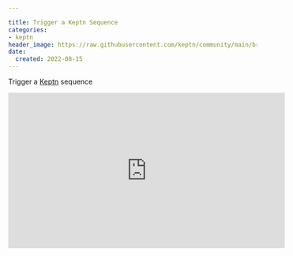```yaml
---

title: Trigger a Keptn Sequence
categories:
- keptn
header_image: https://raw.githubusercontent.com/keptn/community/main/branding/logos/keptn-logo-square.svg
date:
  created: 2022-08-15
---
```


Trigger a [Keptn](https://keptn.sh) sequence

<!-- more -->

<iframe width="560" height="315" src="https://www.youtube.com/embed/S0eumPKuAJY" title="YouTube video player" frameborder="0" allow="accelerometer; autoplay; clipboard-write; encrypted-media; gyroscope; picture-in-picture" allowfullscreen></iframe>